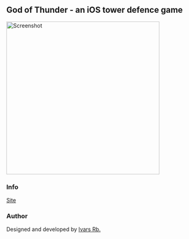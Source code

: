 ## God of Thunder - an iOS tower defence game
<img src="Screenshot.jpg" alt="Screenshot" width="400"/>  

### Info
[Site](https://sites.google.com/site/thebreakgames/home/god-of-thunder)
### Author
Designed and developed by [Ivars Rb.](https://github.com/ivarsrb)